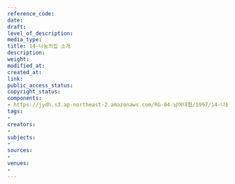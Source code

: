```yaml
---
reference_code: 
date: 
draft: 
level_of_description: 
media_type: 
title: 14-나눔의집 소개
description: 
weight: 
modified_at: 
created_at: 
link: 
public_access_status: 
copyright_status: 
components:
- https://jydh.s3.ap-northeast-2.amazonaws.com/RG-04-남여대협/1997/14-나눔의집+소개.pdf
tags:
- 
creators:
- 
subjects:
- 
sources:
- 
venues:
- 
---
```

